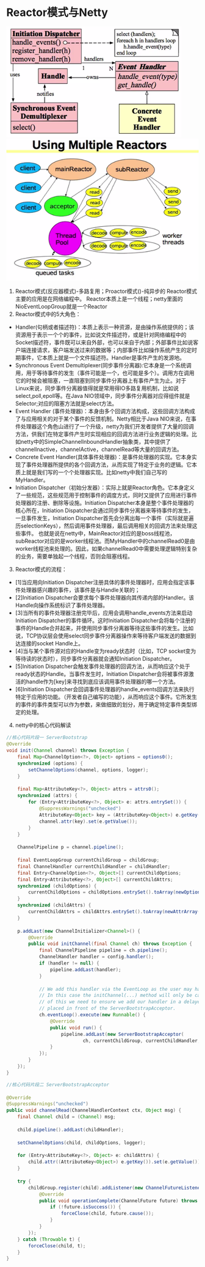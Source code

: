# Reactor模式与Netty
![image](https://github.com/Miraclelucy/funny-java/blob/master/images/netty04-01.PNG)
![image](https://github.com/Miraclelucy/funny-java/blob/master/images/netty04-02.PNG)
1. Reactor模式(反应器模式)-多路复用；Proactor模式()-纯异步的
Reactor模式主要的应用是在网络编程中。
Reactor本质上是一个线程；netty里面的NioEventLoopGroup就是一个Reactor
2. Reactor模式中的5大角色：
- Handler(句柄或者描述符)：本质上表示一种资源，是由操作系统提供的；该资源用于表示一个个的事件，比如说文件描述符，或是针对网络编程中的Socket描述符，事件既可以来自外部，也可以来自于内部；外部事件比如说客户端连接请求，客户端发送过来的数据等；内部事件比如操作系统产生的定时期事件，它本质上就是一个文件描述符。Handler是事件产生的发源地。
- Synchronous Event Demultiplexer(同步事件分离器):它本身是一个系统调用，用于等待事件的发生（事件可能是一个，也可能是多个）。调用方在调用它的时候会被阻塞，一直阻塞到同步事件分离器上有事件产生为止。对于Linux来说，同步事件分离器值得就是常用得IO多路复用机制，比如说select,poll,epoll等。在Java NIO领域中，同步事件分离器对应得组件就是Selector;对应的阻塞方法就是select方法。
- Event Handler (事件处理器)：本身由多个回调方法构成，这些回调方法构成了与应用相关的对于某个事件的反馈机制。Netty相比于Java NIO来说，在事件处理器这个角色山进行了一个升级，netty为我们开发者提供了大量的回调方法，供我们在特定事件产生时实现相应的回调方法进行业务逻辑的处理。比如netty中的SimpleChannelInboundHandler<HttpObject>抽象类，其中提供了channelInactive，channelActive，channelRead等大量的回调方法。
- Concrete Event Handler(具体事件处理器)：是事件处理器的实现。它本身实现了事件处理器所提供的各个回调方法，从而实现了特定于业务的逻辑。它本质上就是我们写的一个个处理器实现。比如netty中我们自己写的MyHandler。
- Initiation Dispatcher（初始分发器）：实际上就是Reactor角色。它本身定义了一些规范，这些规范用于控制事件的调度方式，同时又提供了应用进行事件处理器的注册、删除等设施。Initiation Dispatcher本身是整个事件处理器的核心所在，Initiation Dispatcher会通过同步事件分离器来等待事件的发生，一旦事件发生，Initiation Dispatcher首先会分离出每一个事件（实际就是遍历selectionKeys），然后调用事件处理器，最后调用相关的回调方法来处理这些事件。 也就是说在netty中，MainReactor对应的是boss线程池，subReactor对应的是worker线程池。而MyHandler中的channelRead0是由worker线程池来处理的。因此，如果channelRead0中需要处理逻辑特别复杂的业务，需要单独起一个线程，否则会阻塞线程。
3. Reactor模式的流程：
- [1]当应用向Initiation Dispatcher注册具体的事件处理器时，应用会指定该事件处理器感兴趣的事件，该事件是与Handle关联的；
- [2]Initiation Dispatcher会要求每个事件处理器向其传递内部的Handler。该Handle向操作系统标识了事件处理器。
- [3]当所有的事件处理器注册完毕后，应用会调用handle_events方法来启动Initiation Dispatcher的事件循环。这时Initiation Dispatcher会将每个注册的事件的Handle合并起来，并使用同步事件分离器等待这些事件的发生。比如说，TCP协议层会使用select同步事件分离器操作来等待客户端发送的数据到达连接的socket Handle上。
- [4]当与某个事件源对应的Handle变为ready状态时（比如，TCP socket变为等待读的状态时），同步事件分离器就会通知Initiation Dispatcher。
- [5]Initiation Dispatcher会触发事件处理器的回调方法，从而响应这个处于ready状态的Handle。当事件发生时，Initiation Dispatcher会将被事件源激活的handle作为[key]来寻找到底应该调用事件处理器的哪一个方法。
- [6]Initiation Dispatcher会回调事件处理器的handle_events回调方法来执行特定于应用的功能。（开发者自己编写的功能），从而响应这个事件。它所发生的事件的事件类型可以作为参数，来做细致的划分，用于确定特定事件类型绑定的处理。
4. netty中的核心代码解读
```java
//核心代码片段一 ServerBootstrap
@Override
void init(Channel channel) throws Exception {
    final Map<ChannelOption<?>, Object> options = options0();
    synchronized (options) {
        setChannelOptions(channel, options, logger);
    }

    final Map<AttributeKey<?>, Object> attrs = attrs0();
    synchronized (attrs) {
        for (Entry<AttributeKey<?>, Object> e: attrs.entrySet()) {
            @SuppressWarnings("unchecked")
            AttributeKey<Object> key = (AttributeKey<Object>) e.getKey();
            channel.attr(key).set(e.getValue());
        }
    }

    ChannelPipeline p = channel.pipeline();

    final EventLoopGroup currentChildGroup = childGroup;
    final ChannelHandler currentChildHandler = childHandler;
    final Entry<ChannelOption<?>, Object>[] currentChildOptions;
    final Entry<AttributeKey<?>, Object>[] currentChildAttrs;
    synchronized (childOptions) {
        currentChildOptions = childOptions.entrySet().toArray(newOptionArray(childOptions.size()));
    }
    synchronized (childAttrs) {
        currentChildAttrs = childAttrs.entrySet().toArray(newAttrArray(childAttrs.size()));
    }

    p.addLast(new ChannelInitializer<Channel>() {
        @Override
        public void initChannel(final Channel ch) throws Exception {
            final ChannelPipeline pipeline = ch.pipeline();
            ChannelHandler handler = config.handler();
            if (handler != null) {
                pipeline.addLast(handler);
            }

            // We add this handler via the EventLoop as the user may have used a ChannelInitializer as handler.
            // In this case the initChannel(...) method will only be called after this method returns. Because
            // of this we need to ensure we add our handler in a delayed fashion so all the users handler are
            // placed in front of the ServerBootstrapAcceptor.
            ch.eventLoop().execute(new Runnable() {
                @Override
                public void run() {
                    pipeline.addLast(new ServerBootstrapAcceptor(
                            ch, currentChildGroup, currentChildHandler, currentChildOptions, currentChildAttrs));
                }
            });
        }
    });
}
```
```java
//核心代码片段二 ServerBootstrapAcceptor

@Override
@SuppressWarnings("unchecked")
public void channelRead(ChannelHandlerContext ctx, Object msg) {
    final Channel child = (Channel) msg;

    child.pipeline().addLast(childHandler);

    setChannelOptions(child, childOptions, logger);

    for (Entry<AttributeKey<?>, Object> e: childAttrs) {
        child.attr((AttributeKey<Object>) e.getKey()).set(e.getValue());
    }

    try {
        childGroup.register(child).addListener(new ChannelFutureListener() { //完成了真正的事件处理转移，从boss转到worker
            @Override
            public void operationComplete(ChannelFuture future) throws Exception {
                if (!future.isSuccess()) {
                    forceClose(child, future.cause());
                }
            }
        });
    } catch (Throwable t) {
        forceClose(child, t);
    }
}

```
